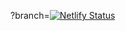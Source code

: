 ?branch=[![Netlify Status](https://api.netlify.com/api/v1/badges/66222e19-cfbc-4622-aeb9-ea45158fd1bc/deploy-status)](https://app.netlify.com/projects/complexe25/deploys)
